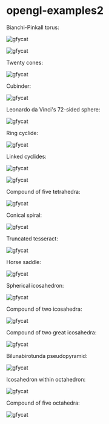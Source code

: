 # opengl-examples2

Bianchi-Pinkall torus:

![gfycat](https://thumbs.gfycat.com/MetallicLimpEft-size_restricted.gif)

![gfycat](https://thumbs.gfycat.com/FormalConcernedAnnelid-size_restricted.gif)

Twenty cones:

![gfycat](https://thumbs.gfycat.com/DeepCluelessKissingbug-size_restricted.gif)

Cubinder:

![gfycat](https://thumbs.gfycat.com/ThatOccasionalGraysquirrel-size_restricted.gif)

Leonardo da Vinci's 72-sided sphere:

![gfycat](https://thumbs.gfycat.com/UnhealthyEdibleCheetah-size_restricted.gif)

Ring cyclide:

![gfycat](https://thumbs.gfycat.com/PertinentPepperyIrishwaterspaniel-size_restricted.gif)

Linked cyclides:

![gfycat](https://thumbs.gfycat.com/RealRigidBoa-size_restricted.gif)

![gfycat](https://thumbs.gfycat.com/PositiveDistantDove-size_restricted.gif)

Compound of five tetrahedra:

![gfycat](https://thumbs.gfycat.com/DisfiguredAngelicCuckoo-size_restricted.gif)

Conical spiral:

![gfycat](https://thumbs.gfycat.com/MajorGenerousAlligatorgar-size_restricted.gif)

Truncated tesseract:

![gfycat](https://thumbs.gfycat.com/CleverFoolishAfricanmolesnake-size_restricted.gif)

Horse saddle:

![gfycat](https://thumbs.gfycat.com/InsecureAnxiousArcherfish-size_restricted.gif)

Spherical icosahedron:

![gfycat](https://thumbs.gfycat.com/CheapImmediateAppaloosa-size_restricted.gif)

Compound of two icosahedra:

![gfycat](https://thumbs.gfycat.com/QuerulousWigglyGibbon-size_restricted.gif)

Compound of two great icosahedra:

![gfycat](https://thumbs.gfycat.com/FavorableEntireEyas-size_restricted.gif)

Bilunabirotunda pseudopyramid:

![gfycat](https://thumbs.gfycat.com/PartialGoodnaturedLeonberger-size_restricted.gif)

Icosahedron within octahedron:

![gfycat](https://thumbs.gfycat.com/OrangeVictoriousHoneyeater-size_restricted.gif)

Compound of five octahedra:

![gfycat](https://thumbs.gfycat.com/WeightyBlondAmericanwigeon-size_restricted.gif)
